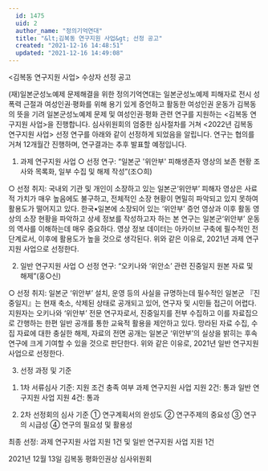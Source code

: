 ```yaml
---
  id: 1475
  uid: 2
  author_name: "정의기억연대"
  title: "&lt;김복동 연구지원 사업&gt; 선정 공고"
  created: "2021-12-16 14:48:51"
  updated: "2021-12-16 14:49:08"
---
```

<김복동 연구지원 사업> 수상자 선정 공고


(재)일본군성노예제 문제해결을 위한 정의기억연대는 일본군성노예제 피해자로 전시 성폭력 근절과 여성인권·평화를 위해 용기 있게 증언하고 활동한 여성인권 운동가 김복동의 뜻을 기려 일본군성노예제 문제 및 여성인권·평화 관련 연구를 지원하는 <김복동 연구지원 사업>을 진행합니다. 심사위원회의 엄중한 심사절차를 거쳐 <2022년 김복동 연구지원 사업> 선정 연구를 아래와 같이 선정하게 되었음을 알립니다. 연구는 협의를 거쳐 12개월간 진행하며, 연구결과는 추후 발표할 예정입니다.

1. 과제 연구지원 사업
○ 선정 연구: “일본군 '위안부' 피해생존자 영상의 보존 현황 조사와 목록화, 일부 수집 및 해제 작성”(조○희)

○ 선정 취지: 국내외 기관 및 개인이 소장하고 있는 일본군‘위안부’ 피해자 영상은 사료적 가치가 매우 높음에도 불구하고, 전체적인 소장 현황이 면밀히 파악되고 있지 못하여 활용도가 떨어지고 있다. 한국•일본에 소장되어 있는 ‘위안부’ 증언 영상과 이후 활동 영상의 소장 현황을 파악하고 상세 정보를 작성하고자 하는 본 연구는 일본군‘위안부’ 운동의 역사를 이해하는데 매우 중요하다. 영상 정보 데이터는 아카이브 구축에 필수적인 전단계로서, 이후에 활용도가 높을 것으로 생각된다. 위와 같은 이유로, 2021년 과제 연구지원 사업으로 선정한다.
 
2. 일반 연구지원 사업
○ 선정 연구: “오키나와 ‘위안소’ 관련 진중일지 원본 자료 및 해제”(홍○신)

○ 선정 취지: 일본군 ‘위안부’ 설치, 운영 등의 사실을 규명하는데 필수적인 일본군 『진중일지』는 현재 축소, 삭제된 상태로 공개되고 있어, 연구자 및 시민들 접근이 어렵다. 지원자는 오키나와 ‘위안부’ 전문 연구자로서, 진중일지를 전부 수집하고 이를 자료집으로 간행하는 한편 일반 공개를 통한 교육적 활용을 제안하고 있다. 망라된 자료 수집, 수집 자료에 대한 충실한 해제, 자료의 전면 공개는 일본군 ‘위안부’의 실상을 밝히는 후속 연구에 크게 기여할 수 있을 것으로 판단한다. 위와 같은 이유로, 2021년 일반 연구지원 사업으로 선정한다.

3. 선정 과정 및 기준
1) 1차 서류심사 기준: 지원 조건 충족 여부
과제 연구지원 사업 지원 2건: 통과 
일반 연구지원 사업 지원 4건: 통과 

2) 2차 선정회의 심사 기준
① 연구계획서의 완성도
② 연구주제의 중요성
③ 연구의 시급성
④ 연구의 필요성 및 활용성

최종 선정: 과제 연구지원 사업 지원 1건 및 일반 연구지원 사업 지원 1건

2021년 12월 13일 
김복동 평화인권상 심사위원회